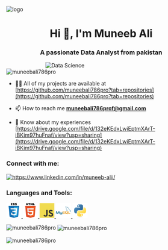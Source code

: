 ![logo](https://github.com/muneebali786pro/muneebali786pro/blob/main/github%20banner.png)
<h1 align="center">Hi 👋, I'm Muneeb Ali</h1>
<h3 align="center">A passionate Data Analyst from pakistan</h3>

<img align="right" alt="Data Science" width="400" src="https://miro.medium.com/v2/resize:fit:1358/1*dBPwuC3Dh2WWFFYTwogTMA.gif">

<p align="left"> <img src="https://komarev.com/ghpvc/?username=muneebali786pro&label=Profile%20views&color=0e75b6&style=flat" alt="muneebali786pro" /> </p>

- 👨‍💻 All of my projects are available at [https://github.com/muneebali786pro?tab=repositories](https://github.com/muneebali786pro?tab=repositories)

- 📫 How to reach me **muneebali786prof@gmail.com**

- 📄 Know about my experiences [https://drive.google.com/file/d/132eKEdxLwiEptmXArT-iBKim97huFnaf/view?usp=sharing](https://drive.google.com/file/d/132eKEdxLwiEptmXArT-iBKim97huFnaf/view?usp=sharing)

<h3 align="left">Connect with me:</h3>
<p align="left">
<a href="https://linkedin.com/in/https://www.linkedin.com/in/muneeb-alii/" target="blank"><img align="center" src="https://raw.githubusercontent.com/rahuldkjain/github-profile-readme-generator/master/src/images/icons/Social/linked-in-alt.svg" alt="https://www.linkedin.com/in/muneeb-alii/" height="30" width="40" /></a>
</p>

<h3 align="left">Languages and Tools:</h3>
<p align="left"> <a href="https://www.w3schools.com/css/" target="_blank" rel="noreferrer"> <img src="https://raw.githubusercontent.com/devicons/devicon/master/icons/css3/css3-original-wordmark.svg" alt="css3" width="40" height="40"/> </a> <a href="https://www.w3.org/html/" target="_blank" rel="noreferrer"> <img src="https://raw.githubusercontent.com/devicons/devicon/master/icons/html5/html5-original-wordmark.svg" alt="html5" width="40" height="40"/> </a> <a href="https://developer.mozilla.org/en-US/docs/Web/JavaScript" target="_blank" rel="noreferrer"> <img src="https://raw.githubusercontent.com/devicons/devicon/master/icons/javascript/javascript-original.svg" alt="javascript" width="40" height="40"/> </a> <a href="https://www.mysql.com/" target="_blank" rel="noreferrer"> <img src="https://raw.githubusercontent.com/devicons/devicon/master/icons/mysql/mysql-original-wordmark.svg" alt="mysql" width="40" height="40"/> </a> <a href="https://www.python.org" target="_blank" rel="noreferrer"> <img src="https://raw.githubusercontent.com/devicons/devicon/master/icons/python/python-original.svg" alt="python" width="40" height="40"/> </a> </p>

<p><img align="left" src="https://github-readme-stats.vercel.app/api/top-langs?username=muneebali786pro&show_icons=true&locale=en&layout=compact" alt="muneebali786pro" /></p>

<p>&nbsp;<img align="center" src="https://github-readme-stats.vercel.app/api?username=muneebali786pro&show_icons=true&locale=en" alt="muneebali786pro" /></p>

<p><img align="center" src="https://github-readme-streak-stats.herokuapp.com/?user=muneebali786pro&" alt="muneebali786pro" /></p>
